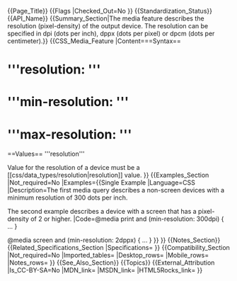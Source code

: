 {{Page_Title}}
{{Flags
|Checked_Out=No
}}
{{Standardization_Status}}
{{API_Name}}
{{Summary_Section|The media feature describes the resolution (pixel-density) of the output device. The resolution can be specified in dpi (dots per inch), dppx (dots per pixel) or dpcm (dots per centimeter).}}
{{CSS_Media_Feature
|Content===Syntax==
# '''resolution: <resolution>'''
# '''min-resolution: <resolution>'''
# '''max-resolution: <resolution>'''

==Values==
'''resolution'''

Value for the resolution of a device must be a [[css/data_types/resolution|resolution]] value.
}}
{{Examples_Section
|Not_required=No
|Examples={{Single Example
|Language=CSS
|Description=The first media query describes a non-screen devices with a minimum resolution of 300 dots per inch.

The second example describes a device with a screen that has a pixel-density of 2 or higher.
|Code=@media print and (min-resolution: 300dpi) { ... }

@media screen and (min-resolution: 2dppx) { ... }
}}
}}
{{Notes_Section}}
{{Related_Specifications_Section
|Specifications=
}}
{{Compatibility_Section
|Not_required=No
|Imported_tables=
|Desktop_rows=
|Mobile_rows=
|Notes_rows=
}}
{{See_Also_Section}}
{{Topics}}
{{External_Attribution
|Is_CC-BY-SA=No
|MDN_link=
|MSDN_link=
|HTML5Rocks_link=
}}